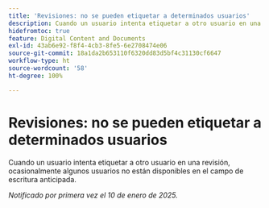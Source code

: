 ```yaml
---
title: 'Revisiones: no se pueden etiquetar a determinados usuarios'
description: Cuando un usuario intenta etiquetar a otro usuario en una revisión, ocasionalmente algunos usuarios no están disponibles en el campo de escritura anticipada.
hidefromtoc: true
feature: Digital Content and Documents
exl-id: 43ab6e92-f8f4-4cb3-8fe5-6e2708474e06
source-git-commit: 18a1da2b653110f6320dd83d5bf4c31130cf6647
workflow-type: ht
source-wordcount: '58'
ht-degree: 100%

---
```


# Revisiones: no se pueden etiquetar a determinados usuarios

<!--
>[!NOTE]
>
>This issue was fixed on February 7, 2025.-->

Cuando un usuario intenta etiquetar a otro usuario en una revisión, ocasionalmente algunos usuarios no están disponibles en el campo de escritura anticipada.

_Notificado por primera vez el 10 de enero de 2025._
